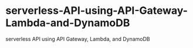 # serverless-API-using-API-Gateway-Lambda-and-DynamoDB
serverless API using API Gateway, Lambda, and DynamoDB
